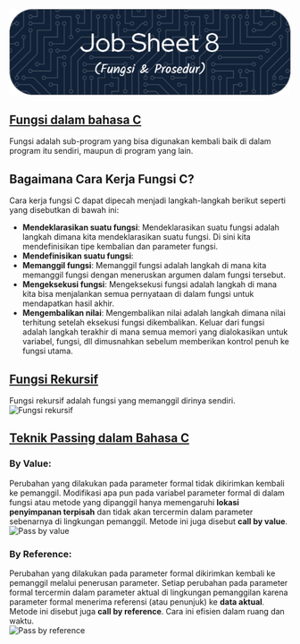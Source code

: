 ![Job Sheet 8](https://github.com/Zyxcid/Praktikum_Algoritma/blob/main/Images/JS8.png)

## [Fungsi dalam bahasa C](https://www.geeksforgeeks.org/c-functions/)  
Fungsi adalah sub-program yang bisa digunakan kembali baik di dalam
program itu sendiri, maupun di program yang lain.  

## Bagaimana Cara Kerja Fungsi C?
Cara kerja fungsi C dapat dipecah menjadi langkah-langkah berikut seperti yang disebutkan di bawah ini:

+ **Mendeklarasikan suatu fungsi**: Mendeklarasikan suatu fungsi adalah langkah dimana kita mendeklarasikan suatu fungsi. Di sini kita mendefinisikan tipe kembalian dan parameter fungsi.  
+ **Mendefinisikan suatu fungsi**:   
+ **Memanggil fungsi**: Memanggil fungsi adalah langkah di mana kita memanggil fungsi dengan meneruskan argumen dalam fungsi tersebut.  
+ **Mengeksekusi fungsi**: Mengeksekusi fungsi adalah langkah di mana kita bisa menjalankan semua pernyataan di dalam fungsi untuk mendapatkan hasil akhir.  
+ **Mengembalikan nilai**: Mengembalikan nilai adalah langkah dimana nilai terhitung setelah eksekusi fungsi dikembalikan. Keluar dari fungsi adalah langkah terakhir di mana semua memori yang dialokasikan untuk variabel, fungsi, dll dimusnahkan sebelum memberikan kontrol penuh ke fungsi utama.  

## [Fungsi Rekursif](https://www.geeksforgeeks.org/c-recursion/) 
Fungsi rekursif adalah fungsi yang memanggil dirinya sendiri.  
![Fungsi rekursif](https://media.geeksforgeeks.org/wp-content/uploads/20230626150540/recursion-tree.png)

## [Teknik Passing dalam Bahasa C](https://www.geeksforgeeks.org/parameter-passing-techniques-in-c-cpp/?ref=lbp)  
### By Value:  
Perubahan yang dilakukan pada parameter formal tidak dikirimkan kembali ke pemanggil. Modifikasi apa pun pada variabel parameter formal di dalam fungsi atau metode yang dipanggil hanya memengaruhi **lokasi penyimpanan terpisah** dan tidak akan tercermin dalam parameter sebenarnya di lingkungan pemanggil. Metode ini juga disebut **call by value**.  
![Pass by value](https://media.geeksforgeeks.org/wp-content/cdn-uploads/Call-By-Value.png)  
### By Reference:  
Perubahan yang dilakukan pada parameter formal dikirimkan kembali ke pemanggil melalui penerusan parameter. Setiap perubahan pada parameter formal tercermin dalam parameter aktual di lingkungan pemanggilan karena parameter formal menerima referensi (atau penunjuk) ke **data aktual**. Metode ini disebut juga **call by reference**. Cara ini efisien dalam ruang dan waktu.  
![Pass by reference](https://media.geeksforgeeks.org/wp-content/cdn-uploads/Call-By-Reference.png)  
